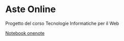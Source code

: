 # Aste Online
Progetto del corso Tecnologie Informatiche per il Web

[Notebook onenote](https://polimi365-my.sharepoint.com/:o:/g/personal/10588082_polimi_it/EipScxFmi1ZIkQwNOWOpSl0BrjKRaRYlRixdHYxoqdT67g?e=5q6Nf3)
